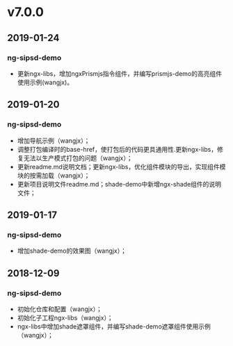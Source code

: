 # v7.0.0
## 2019-01-24
### ng-sipsd-demo
- 更新ngx-libs，增加ngxPrismjs指令组件，并编写prismjs-demo的高亮组件使用示例(wangjx)。

## 2019-01-20
### ng-sipsd-demo
- 增加导航示例（wangjx）；
- 调整打包编译时的base-href，使打包后的代码更具通用性.更新ngx-libs，修复无法以生产模式打包的问题（wangjx）；
- 更新readme.md说明文档；更新ngx-libs，优化组件模块的导出，实现组件模块的按需加载（wangjx）；
- 更新项目说明文件readme.md；shade-demo中新增ngx-shade组件的说明文件；

## 2019-01-17
### ng-sipsd-demo
- 增加shade-demo的效果图（wangjx）；

## 2018-12-09
### ng-sipsd-demo
- 初始化仓库和配置（wangjx）；
- 初始化子工程ngx-libs（wangjx）；
- ngx-libs中增加shade遮罩组件，并编写shade-demo遮罩组件使用示例（wangjx）；